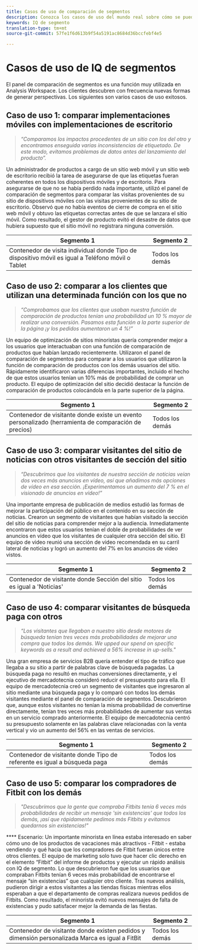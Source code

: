 ```yaml
---
title: Casos de uso de comparación de segmentos
description: Conozca los casos de uso del mundo real sobre cómo se puede utilizar el panel de comparación de segmentos para obtener información sobre la estrategia de mercadotecnia.
keywords: IQ de segmento
translation-type: tm+mt
source-git-commit: 57fe1f6d613b9f54a5191ac8684d36bccfebf4e5

---
```



# Casos de uso de IQ de segmentos

El panel de comparación de segmentos es una función muy utilizada en Analysis Workspace. Los clientes descubren con frecuencia nuevas formas de generar perspectivas. Los siguientes son varios casos de uso exitosos.

## Caso de uso 1: comparar implementaciones móviles con implementaciones de escritorio

> *“Comparamos los impactos procedentes de un sitio con los del otro y encontramos enseguida varias inconsistencias de etiquetado. De este modo, evitamos problemas de datos antes del lanzamiento del producto”.*

Un administrador de productos a cargo de un sitio web móvil y un sitio web de escritorio recibió la tarea de asegurarse de que las etiquetas fueran coherentes en todos los dispositivos móviles y de escritorio. Para asegurarse de que no se había perdido nada importante, utilizó el panel de comparación de segmentos para comparar las visitas provenientes de su sitio de dispositivos móviles con las visitas provenientes de su sitio de escritorio. Observó que no había eventos de cierre de compra en el sitio web móvil y obtuvo las etiquetas correctas antes de que se lanzara el sitio móvil. Como resultado, el gestor de producto evitó el desastre de datos que hubiera supuesto que el sitio móvil no registrara ninguna conversión.

| Segmento 1 | Segmento 2 |
|--- |--- |
| Contenedor de visita individual donde Tipo de dispositivo móvil es igual a Teléfono móvil o Tablet | Todos los demás |

## Caso de uso 2: comparar a los clientes que utilizan una determinada función con los que no

> *“Comprobamos que los clientes que usaban nuestra función de comparación de productos tenían una probabilidad un 10 % mayor de realizar una conversión. Pasamos esta función a la parte superior de la página ¡y los pedidos aumentaron un 4 %!”*

Un equipo de optimización de sitios minoristas quería comprender mejor a los usuarios que interactuaban con una función de comparación de productos que habían lanzado recientemente. Utilizaron el panel de comparación de segmentos para comparar a los usuarios que utilizaron la función de comparación de productos con los demás usuarios del sitio. Rápidamente identificaron varias diferencias importantes, incluido el hecho de que estos usuarios tenían un 10% más de probabilidad de comprar un producto. El equipo de optimización del sitio decidió destacar la función de comparación de productos colocándola en la parte superior de la página.

| Segmento 1 | Segmento 2 |
|--- |--- |
| Contenedor de visitante donde existe un evento personalizado (herramienta de comparación de precios) | Todos los demás |

## Caso de uso 3: comparar visitantes del sitio de noticias con otros visitantes de sección del sitio

> *“Descubrimos que los visitantes de nuestra sección de noticias veían dos veces más anuncios en vídeo, así que añadimos más opciones de vídeo en esa sección. ¡Experimentamos un aumento del 7 % en el visionado de anuncios en vídeo!”*

Una importante empresa de publicación de medios estudió las formas de mejorar la participación del público en el contenido en su sección de noticias. Crearon un segmento de visitantes que habían visitado la sección del sitio de noticias para comprender mejor a la audiencia. Inmediatamente encontraron que estos usuarios tenían el doble de probabilidades de ver anuncios en vídeo que los visitantes de cualquier otra sección del sitio. El equipo de video reunió una sección de video recomendada en su carril lateral de noticias y logró un aumento del 7% en los anuncios de video vistos.

| Segmento 1 | Segmento 2 |
|--- |--- |
| Contenedor de visitante donde Sección del sitio es igual a 'Noticias' | Todos los demás |

## Caso de uso 4: comparar visitantes de búsqueda paga con otros

> *“Los visitantes que llegaban a nuestro sitio desde motores de búsqueda tenían tres veces más probabilidades de mejorar una compra que todos los demás. We upped our spend on specific keywords as a result and achieved a 56% increase in up-sells."*

Una gran empresa de servicios B2B quería entender el tipo de tráfico que llegaba a su sitio a partir de palabras clave de búsqueda pagadas. La búsqueda paga no resultó en muchas conversiones directamente, y el ejecutivo de mercadotecnia consideró reducir el presupuesto para ella. El equipo de mercadotecnia creó un segmento de visitantes que ingresaron al sitio mediante una búsqueda paga y lo comparó con todos los demás visitantes mediante el panel de comparación de segmentos. Descubrieron que, aunque estos visitantes no tenían la misma probabilidad de convertirse directamente, tenían tres veces más probabilidades de aumentar sus ventas en un servicio comprado anteriormente. El equipo de mercadotecnia centró su presupuesto solamente en las palabras clave relacionadas con la venta vertical y vio un aumento del 56% en las ventas de servicios.

| Segmento 1 | Segmento 2 |
|--- |--- |
| Contenedor de visitante donde Tipo de referente es igual a búsqueda paga | Todos los demás |

## Caso de uso 5: comparar los compradores de Fitbit con los demás

> *"Descubrimos que la gente que compraba Fitbits tenía 6 veces más probabilidades de recibir un mensaje 'sin existencias' que todos los demás, ¡así que rápidamente pedimos más Fitbits y evitamos quedarnos sin existencias!"*

**** Escenario: Un importante minorista en línea estaba interesado en saber cómo uno de los productos de vacaciones más atractivos - Fitbit - estaba vendiendo y qué hacía que los compradores de Fitbit fueran únicos entre otros clientes. El equipo de marketing solo tuvo que hacer clic derecho en el elemento “Fitbit” del informe de productos y ejecutar un rápido análisis con IQ de segmento. Lo que descubrieron fue que los usuarios que compraban Fitbits tenían 6 veces más probabilidad de encontrarse el mensaje “sin existencias” que cualquier otro cliente. Tras nuevos análisis, pudieron dirigir a estos visitantes a las tiendas físicas mientras ellos esperaban a que el departamento de compras realizara nuevos pedidos de Fitbits. Como resultado, el minorista evitó nuevos mensajes de falta de existencias y pudo satisfacer mejor la demanda de las fiestas.

| Segmento 1 | Segmento 2 |
|--- |--- |
| Contenedor de visitante donde existen pedidos y dimensión personalizada Marca es igual a FitBit | Todos los demás |
